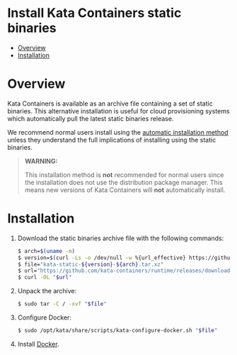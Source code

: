 # Install Kata Containers static binaries

* [Overview](#overview)
* [Installation](#installation)

# Overview

Kata Containers is available as an archive file containing a set of static
binaries. This alternative installation is useful for cloud provisioning
systems which automatically pull the latest static binaries release.

We recommend normal users install using the
[automatic installation method](https://github.com/kata-containers/documentation/tree/master/install)
unless they understand the full implications of installing using the static binaries.

> **WARNING:**
>
> This installation method is **not** recommended for normal users since the
> installation does not use the distribution package manager. This means new
> versions of Kata Containers will **not** automatically install.

# Installation

1. Download the static binaries archive file with the following commands:

   ```bash
   $ arch=$(uname -m)
   $ version=$(curl -Ls -o /dev/null -w %{url_effective} https://github.com/kata-containers/runtime/releases/latest | awk -F\/ '{print $NF}')
   $ file="kata-static-${version}-${arch}.tar.xz"
   $ url="https://github.com/kata-containers/runtime/releases/download/${version}/${file}"
   $ curl -OL "$url"
   ```

1. Unpack the archive:

   ```bash
   $ sudo tar -C / -xvf "$file"
   ```

1. Configure Docker:

   ```bash
   $ sudo /opt/kata/share/scripts/kata-configure-docker.sh "$file"
   ```

1. Install [Docker](docker).
